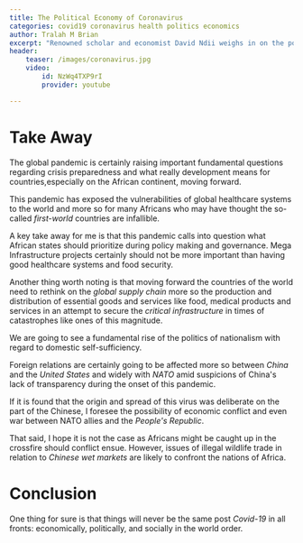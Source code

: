 ```yaml
---
title: The Political Economy of Coronavirus
categories: covid19 coronavirus health politics economics
author: Tralah M Brian
excerpt: "Renowned scholar and economist David Ndii weighs in on the political economy of the pandemic and life after the virus and matters development moving forward."
header:
    teaser: /images/coronavirus.jpg
    video:
        id: NzWq4TXP9rI
        provider: youtube

---
```


# Take Away
The global pandemic is certainly raising important fundamental questions regarding crisis preparedness and what really development means for countries,especially on the  African continent, moving forward.

This pandemic has exposed the vulnerabilities of global healthcare systems to the world and more so for many Africans who may have thought the so-called *first-world* countries are infallible.

A key take away for me is that this pandemic calls into question what African states should prioritize during policy making and governance. Mega Infrastructure projects certainly should not be more important than having good healthcare systems and food security.

Another thing worth noting is that moving forward the countries of the world need to rethink on the *global* *supply* *chain* more so the production and distribution of essential goods and services like food, medical products and services in an attempt to secure the *critical* *infrastructure* in times of catastrophes like ones of this magnitude.

We are going to see a fundamental rise of the politics of nationalism with regard to  domestic self-sufficiency.

Foreign relations are certainly going to be affected more so between *China* and the *United* *States* and widely with *NATO* amid suspicions of China's lack of transparency during the onset of this pandemic.

If it is found that the origin and spread of this virus was deliberate on the part of the Chinese, I foresee the possibility of economic conflict and even war between NATO allies and the *People's* *Republic*.

That said, I hope it is not the case as Africans might be caught up in the crossfire should conflict ensue.
However, issues of illegal wildlife trade in relation to *Chinese* *wet* *markets* are likely to confront the nations of Africa.

# Conclusion
One thing for sure is that things will never be the same post *Covid-19* in all fronts: economically, politically, and socially in the world order.

